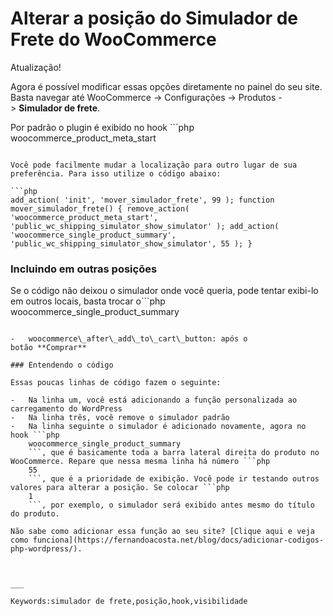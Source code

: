 # Alterar a posição do Simulador de Frete do WooCommerce

Atualização!

Agora é possível modificar essas opções diretamente no painel do seu site. Basta navegar até WooCommerce -> Configurações -> Produtos -> **Simulador de frete**.

  

  

  

  

  

  

  

  

  

  

  

  

  

  

Por padrão o plugin é exibido no hook ```php
woocommerce_product_meta_start
```, que significa estar após todos os detalhes do produto e junto das informações como SKU, categoria etc.

Você pode facilmente mudar a localização para outro lugar de sua preferência. Para isso utilize o código abaixo:

```php
add_action( 'init', 'mover_simulador_frete', 99 ); function mover_simulador_frete() { remove_action( 'woocommerce_product_meta_start', 'public_wc_shipping_simulator_show_simulator' ); add_action( 'woocommerce_single_product_summary', 'public_wc_shipping_simulator_show_simulator', 55 ); }
```

### Incluindo em outras posições

Se o código não deixou o simulador onde você queria, pode tentar exibi-lo em outros locais, basta trocar o```php
woocommerce_single_product_summary
``` por qualquer outro _hook_ do WooCommerce, como:

-   woocommerce\_after\_add\_to\_cart\_button: após o botão **Comprar**

### Entendendo o código

Essas poucas linhas de código fazem o seguinte:

-   Na linha um, você está adicionando a função personalizada ao carregamento do WordPress
-   Na linha três, você remove o simulador padrão
-   Na linha seguinte o simulador é adicionado novamente, agora no hook ```php
    woocommerce_single_product_summary
    ```, que é basicamente toda a barra lateral direita do produto no WooCommerce. Repare que nessa mesma linha há número ```php
    55
    ```, que é a prioridade de exibição. Você pode ir testando outros valores para alterar a posição. Se colocar ```php
    1
    ```, por exemplo, o simulador será exibido antes mesmo do título do produto.

Não sabe como adicionar essa função ao seu site? [Clique aqui e veja como funciona](https://fernandoacosta.net/blog/docs/adicionar-codigos-php-wordpress/).

  

___

Keywords:simulador de frete,posição,hook,visibilidade